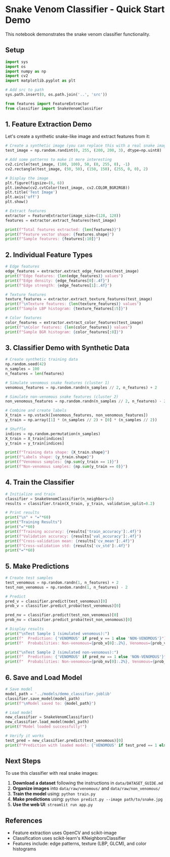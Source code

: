 # Snake Venom Classifier - Quick Start Demo

This notebook demonstrates the snake venom classifier functionality.

## Setup

```python
import sys
import os
import numpy as np
import cv2
import matplotlib.pyplot as plt

# Add src to path
sys.path.insert(0, os.path.join('..', 'src'))

from features import FeatureExtractor
from classifier import SnakeVenomClassifier
```

## 1. Feature Extraction Demo

Let's create a synthetic snake-like image and extract features from it:

```python
# Create a synthetic image (you can replace this with a real snake image)
test_image = np.random.randint(0, 255, (200, 200, 3), dtype=np.uint8)

# Add some patterns to make it more interesting
cv2.circle(test_image, (100, 100), 50, (0, 255, 0), -1)
cv2.rectangle(test_image, (50, 50), (150, 150), (255, 0, 0), 2)

# Display the image
plt.figure(figsize=(6, 6))
plt.imshow(cv2.cvtColor(test_image, cv2.COLOR_BGR2RGB))
plt.title('Test Image')
plt.axis('off')
plt.show()

# Extract features
extractor = FeatureExtractor(image_size=(128, 128))
features = extractor.extract_features(test_image)

print(f"Total features extracted: {len(features)}")
print(f"Feature vector shape: {features.shape}")
print(f"Sample features: {features[:10]}")
```

## 2. Individual Feature Types

```python
# Edge features
edge_features = extractor.extract_edge_features(test_image)
print(f"Edge features: {len(edge_features)} values")
print(f"Edge density: {edge_features[0]:.4f}")
print(f"Edge strength: {edge_features[1]:.4f}")

# Texture features
texture_features = extractor.extract_texture_features(test_image)
print(f"\nTexture features: {len(texture_features)} values")
print(f"Sample LBP histogram: {texture_features[:5]}")

# Color features
color_features = extractor.extract_color_features(test_image)
print(f"\nColor features: {len(color_features)} values")
print(f"Sample BGR histogram: {color_features[:8]}")
```

## 3. Classifier Demo with Synthetic Data

```python
# Create synthetic training data
np.random.seed(42)
n_samples = 100
n_features = len(features)

# Simulate venomous snake features (cluster 1)
venomous_features = np.random.randn(n_samples // 2, n_features) + 2

# Simulate non-venomous snake features (cluster 2)
non_venomous_features = np.random.randn(n_samples // 2, n_features) - 2

# Combine and create labels
X_train = np.vstack([venomous_features, non_venomous_features])
y_train = np.array([1] * (n_samples // 2) + [0] * (n_samples // 2))

# Shuffle
indices = np.random.permutation(n_samples)
X_train = X_train[indices]
y_train = y_train[indices]

print(f"Training data shape: {X_train.shape}")
print(f"Labels shape: {y_train.shape}")
print(f"Venomous samples: {np.sum(y_train == 1)}")
print(f"Non-venomous samples: {np.sum(y_train == 0)}")
```

## 4. Train the Classifier

```python
# Initialize and train
classifier = SnakeVenomClassifier(n_neighbors=5)
results = classifier.train(X_train, y_train, validation_split=0.2)

# Print results
print("\n" + "="*60)
print("Training Results")
print("="*60)
print(f"Training accuracy: {results['train_accuracy']:.4f}")
print(f"Validation accuracy: {results['val_accuracy']:.4f}")
print(f"Cross-validation mean: {results['cv_mean']:.4f}")
print(f"Cross-validation std: {results['cv_std']:.4f}")
print("="*60)
```

## 5. Make Predictions

```python
# Create test samples
test_venomous = np.random.randn(1, n_features) + 2
test_non_venomous = np.random.randn(1, n_features) - 2

# Predict
pred_v = classifier.predict(test_venomous)[0]
prob_v = classifier.predict_proba(test_venomous)[0]

pred_nv = classifier.predict(test_non_venomous)[0]
prob_nv = classifier.predict_proba(test_non_venomous)[0]

# Display results
print("\nTest Sample 1 (simulated venomous):")
print(f"  Prediction: {'VENOMOUS' if pred_v == 1 else 'NON-VENOMOUS'}")
print(f"  Probabilities: Non-venomous={prob_v[0]:.2%}, Venomous={prob_v[1]:.2%}")

print("\nTest Sample 2 (simulated non-venomous):")
print(f"  Prediction: {'VENOMOUS' if pred_nv == 1 else 'NON-VENOMOUS'}")
print(f"  Probabilities: Non-venomous={prob_nv[0]:.2%}, Venomous={prob_nv[1]:.2%}")
```

## 6. Save and Load Model

```python
# Save model
model_path = '../models/demo_classifier.joblib'
classifier.save_model(model_path)
print(f"\nModel saved to: {model_path}")

# Load model
new_classifier = SnakeVenomClassifier()
new_classifier.load_model(model_path)
print(f"Model loaded successfully!")

# Verify it works
test_pred = new_classifier.predict(test_venomous)[0]
print(f"Prediction with loaded model: {'VENOMOUS' if test_pred == 1 else 'NON-VENOMOUS'}")
```

## Next Steps

To use this classifier with real snake images:

1. **Download a dataset** following the instructions in `data/DATASET_GUIDE.md`
2. **Organize images** into `data/raw/venomous/` and `data/raw/non_venomous/`
3. **Train the model** using: `python train.py`
4. **Make predictions** using: `python predict.py --image path/to/snake.jpg`
5. **Use the web UI**: `streamlit run app.py`

## References

- Feature extraction uses OpenCV and scikit-image
- Classification uses scikit-learn's KNeighborsClassifier
- Features include: edge patterns, texture (LBP, GLCM), and color histograms
